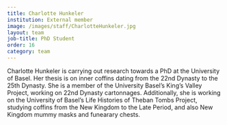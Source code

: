 ```yaml
---
title: Charlotte Hunkeler
institution: External member
image: /images/staff/CharlotteHunkeler.jpg
layout: team
job-title: PhD Student
order: 16
category: team
---
```


Charlotte Hunkeler is carrying out research towards a PhD at the University of Basel. Her thesis is on inner coffins
dating from the 22nd Dynasty to the 25th Dynasty. She is a member of the University Basel’s King’s Valley Project,
working on 22nd Dynasty cartonnages. Additionally, she is working on the University of Basel’s Life Histories of Theban
Tombs Project, studying coffins from the New Kingdom to the Late Period, and also New Kingdom mummy masks and funearary
chests.
